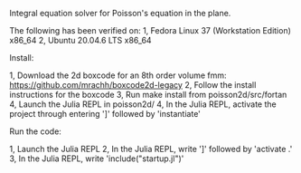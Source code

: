 Integral equation solver for Poisson's equation in the plane.

The following has been verified on:
1, Fedora Linux 37 (Workstation Edition) x86_64
2, Ubuntu 20.04.6 LTS x86_64

Install:

1, Download the 2d boxcode for an 8th order volume fmm: https://github.com/mrachh/boxcode2d-legacy
2, Follow the install instructions for the boxcode
3, Run make install from poisson2d/src/fortan
4, Launch the Julia REPL in poisson2d/
4, In the Julia REPL, activate the project through entering ']' followed by 'instantiate'

Run the code:

1, Launch the Julia REPL
2, In the Julia REPL, write ']' followed by 'activate .'
3, In the Julia REPL, write 'include("startup.jl")'
